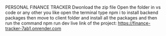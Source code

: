 PERSONAL FINANCE TRACKER
 Dwonload the zip file 
 Open the folder in vs code or any other you like
 open the terminal 
 type npm i to install backend packages
 then move to client folder and install all the packages and then run the command npm run dev 
 live link of the project: https://finance-tracker-7ab1.onrender.com
